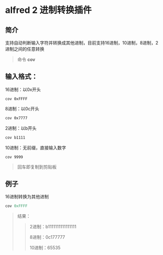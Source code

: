 alfred 2 进制转换插件
=========================
简介
-------------------------
支持自动判断输入字符并转换成其他进制，目前支持16进制，10进制，8进制，2进制之间的任意转换
> 命令 **cov**

输入格式：
-------------------------
16进制：以0x开头
```16
cov 0xFFFF
```
8进制：以0c开头
```8
cov 0x7777
```
2进制：以b开头
```2
cov b1111
```
10进制：无前缀，直接输入数字
```10
cov 9999
```
> 回车即复制到剪贴板


例子
--------------------------
16进制转换为其他进制
```ex
cov 0xFFFF
```
> 结果：
> > 2进制：b1111111111111111
> > 
> > 8进制：0c177777
> > 
> > 10进制：65535
